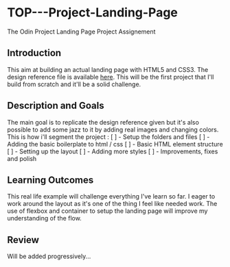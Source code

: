 # TOP---Project-Landing-Page
The Odin Project Landing Page Project Assignement

## Introduction
This aim at building an actual landing page with HTML5 and CSS3. The design reference file is available [here](https://cdn.statically.io/gh/TheOdinProject/curriculum/main/foundations/html_css/project/odin-project.png). This will be the first project that I'll build from scratch and it'll be a solid challenge.

## Description and Goals
The main goal is to replicate the design reference given but it's also possible to add some jazz to it by adding real images and changing colors.
This is how i'll segment the project :
[ ] - Setup the folders and files
[ ] - Adding the basic boilerplate to html / css
[ ] - Basic HTML element structure
[ ] - Setting up the layout
[ ] - Adding more styles
[ ] - Improvements, fixes and polish

## Learning Outcomes
This real life example will challenge everything I've learn so far. I eager to work around the layout as it's one of the thing I feel like needed work. The use of flexbox and container to setup the landing page will improve my understanding of the flow.

## Review
Will be added progressively...